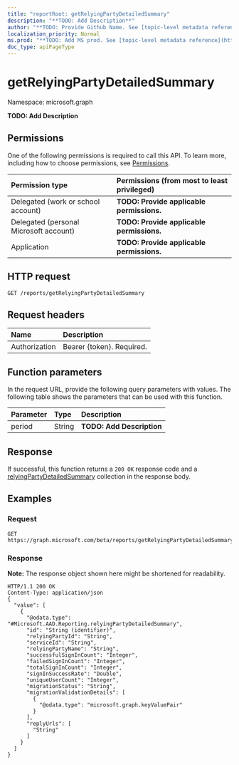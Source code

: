```yaml
---
title: "reportRoot: getRelyingPartyDetailedSummary"
description: "**TODO: Add Description**"
author: "**TODO: Provide Github Name. See [topic-level metadata reference](https://msgo.azurewebsites.net/add/document/guidelines/metadata.html#topic-level-metadata)**"
localization_priority: Normal
ms.prod: "**TODO: Add MS prod. See [topic-level metadata reference](https://msgo.azurewebsites.net/add/document/guidelines/metadata.html#topic-level-metadata)**"
doc_type: apiPageType
---
```


# getRelyingPartyDetailedSummary

Namespace: microsoft.graph

**TODO: Add Description**

## Permissions
One of the following permissions is required to call this API. To learn more, including how to choose permissions, see [Permissions](/concepts/permissions-reference.md).

|Permission type|Permissions (from most to least privileged)|
|:---|:---|
|Delegated (work or school account)|**TODO: Provide applicable permissions.**|
|Delegated (personal Microsoft account)|**TODO: Provide applicable permissions.**|
|Application|**TODO: Provide applicable permissions.**|

## HTTP request

<!-- {
  "blockType": "ignored"
}
-->
``` http
GET /reports/getRelyingPartyDetailedSummary
```

## Request headers
|Name|Description|
|:---|:---|
|Authorization|Bearer {token}. Required.|

## Function parameters
In the request URL, provide the following query parameters with values.
The following table shows the parameters that can be used with this function.

|Parameter|Type|Description|
|:---|:---|:---|
|period|String|**TODO: Add Description**|



## Response

If successful, this function returns a `200 OK` response code and a [relyingPartyDetailedSummary](../resources/relyingpartydetailedsummary.md) collection in the response body.

## Examples

### Request
<!-- {
  "blockType": "request",
  "name": "reportroot_getrelyingpartydetailedsummary"
}
-->
``` http
GET https://graph.microsoft.com/beta/reports/getRelyingPartyDetailedSummary(period='parameterValue')
```


### Response
**Note:** The response object shown here might be shortened for readability.
<!-- {
  "blockType": "response",
  "truncated": true,
  "@odata.type": "collection(microsoft.aad.reporting.relyingpartydetailedsummary)"
}
-->
``` http
HTTP/1.1 200 OK
Content-Type: application/json
{
  "value": [
    {
      "@odata.type": "#Microsoft.AAD.Reporting.relyingPartyDetailedSummary",
      "id": "String (identifier)",
      "relyingPartyId": "String",
      "serviceId": "String",
      "relyingPartyName": "String",
      "successfulSignInCount": "Integer",
      "failedSignInCount": "Integer",
      "totalSignInCount": "Integer",
      "signInSuccessRate": "Double",
      "uniqueUserCount": "Integer",
      "migrationStatus": "String",
      "migrationValidationDetails": [
        {
          "@odata.type": "microsoft.graph.keyValuePair"
        }
      ],
      "replyUrls": [
        "String"
      ]
    }
  ]
}
```

